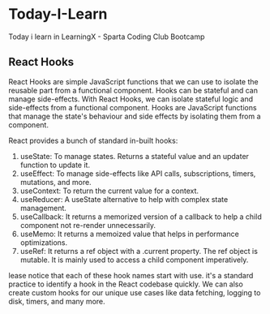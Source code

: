 # Today-I-Learn

Today i learn in LearningX - Sparta Coding Club Bootcamp

## React Hooks

React Hooks are simple JavaScript functions that we can use to isolate the reusable part from a functional component. Hooks can be stateful and can manage side-effects.  With React Hooks, we can isolate stateful logic and side-effects from a functional component. Hooks are JavaScript functions that manage the state's behaviour and side effects by isolating them from a component.

React provides a bunch of standard in-built hooks:
1. useState: To manage states. Returns a stateful value and an updater function to update it.
2. useEffect: To manage side-effects like API calls, subscriptions, timers, mutations, and more.
3. useContext: To return the current value for a context.
4. useReducer: A useState alternative to help with complex state management.
5. useCallback: It returns a memorized version of a callback to help a child component not re-render unnecessarily.
6. useMemo: It returns a memoized value that helps in performance optimizations.
7. useRef: It returns a ref object with a .current property. The ref object is mutable. It is mainly used to access a child component imperatively.

lease notice that each of these hook names start with use. it's a standard practice to identify a hook in the React codebase quickly. We can also create custom hooks for our unique use cases like data fetching, logging to disk, timers, and many more.
